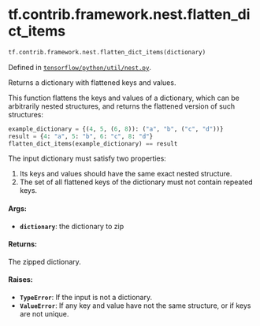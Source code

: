 <div itemscope itemtype="http://developers.google.com/ReferenceObject">
<meta itemprop="name" content="tf.contrib.framework.nest.flatten_dict_items" />
</div>

# tf.contrib.framework.nest.flatten_dict_items

``` python
tf.contrib.framework.nest.flatten_dict_items(dictionary)
```



Defined in [`tensorflow/python/util/nest.py`](https://www.tensorflow.org/code/tensorflow/python/util/nest.py).

Returns a dictionary with flattened keys and values.

This function flattens the keys and values of a dictionary, which can be
arbitrarily nested structures, and returns the flattened version of such
structures:

```python
example_dictionary = {(4, 5, (6, 8)): ("a", "b", ("c", "d"))}
result = {4: "a", 5: "b", 6: "c", 8: "d"}
flatten_dict_items(example_dictionary) == result
```

The input dictionary must satisfy two properties:

1. Its keys and values should have the same exact nested structure.
2. The set of all flattened keys of the dictionary must not contain repeated
   keys.

#### Args:

* <b>`dictionary`</b>: the dictionary to zip


#### Returns:

The zipped dictionary.


#### Raises:

* <b>`TypeError`</b>: If the input is not a dictionary.
* <b>`ValueError`</b>: If any key and value have not the same structure, or if keys are
    not unique.